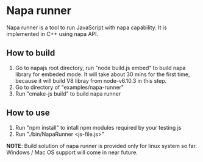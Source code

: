 # Napa runner
Napa runner is a tool to run JavaScript with napa capability. It is implemented in C++ using napa API.

## How to build
1. Go to napajs root directory, run "node build.js embed" to build napa library for embeded mode. It will take about 30 mins for the first time, because it will build V8 libray from node-v6.10.3 in this step.
2. Go to directory of "examples/napa-runner"
3. Run "cmake-js build" to build napa runner
## How to use
1. Run "npm install" to intall npm modules required by your testing js
2. Run "./bin/NapaRunner <js-file.js>"

**NOTE**: Build solution of napa runner is provided only for linux system so far. Windows / Mac OS support will come in near future.
